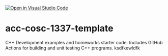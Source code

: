 [![Open in Visual Studio Code](https://classroom.github.com/assets/open-in-vscode-f059dc9a6f8d3a56e377f745f24479a46679e63a5d9fe6f495e02850cd0d8118.svg)](https://classroom.github.com/online_ide?assignment_repo_id=5461080&assignment_repo_type=AssignmentRepo)
# acc-cosc-1337-template
C++ Development examples and homeworks starter code.  Includes GitHub Actions for building and unit testing C++ programs.
ksdfkewldfk